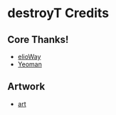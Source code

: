 # destroyT Credits
## Core Thanks!
- [elioWay](https://elioway.gitlab.io)
- [Yeoman](http://yeoman.io/)
## Artwork
- [art](https://en.wikipedia.org/wiki/File:John_Martin_Le_Pandemonium_Louvre.JPG)
